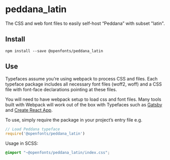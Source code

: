 
# peddana_latin

The CSS and web font files to easily self-host “Peddana” with subset "latin".

## Install

`npm install --save @openfonts/peddana_latin`

## Use

Typefaces assume you’re using webpack to process CSS and files. Each typeface
package includes all necessary font files (woff2, woff) and a CSS file with
font-face declarations pointing at these files.

You will need to have webpack setup to load css and font files. Many tools built
with Webpack will work out of the box with Typefaces such as [Gatsby](https://github.com/gatsbyjs/gatsby)
and [Create React App](https://github.com/facebookincubator/create-react-app).

To use, simply require the package in your project’s entry file e.g.

```javascript
// Load Peddana typeface
require('@openfonts/peddana_latin')
```

Usage in SCSS:
```scss
@import "~@openfonts/peddana_latin/index.css";
```
